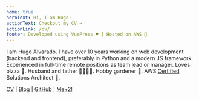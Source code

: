 ```yaml
---
home: true
heroText: Hi, I am Hugo!
actionText: Checkout my CV →
actionLink: /cv/
footer: Developed using VuePress ♥️ | Hosted on AWS 🤖
---
```


I am Hugo Alvarado. I have over 10 years working on web development (backend and frontend), 
preferably in Python and a modern JS framework. Experienced in full-time remote positions as team lead or manager. 
Loves pizza 🍕. Husband and father 👨‍👩‍👧‍👦. Hobby gardener 🍅. 
AWS [Certified](https://www.youracclaim.com/badges/db60b566-df7a-40bb-99bc-b8a8177b8534/) Solutions Architect 🍻.

[CV](/cv/) | [Blog](/blog/) | [GitHub](https://github.com/hugoalvarado/) | [Me+2!](https://www.dropbox.com/s/m5luamfzz3klqas/IMG_20200410_141828330.jpg?dl=0)
